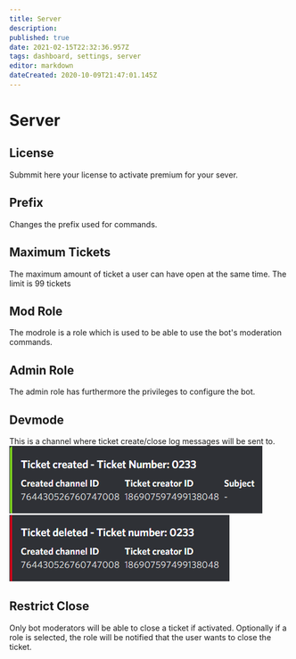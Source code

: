 ```yaml
---
title: Server
description: 
published: true
date: 2021-02-15T22:32:36.957Z
tags: dashboard, settings, server
editor: markdown
dateCreated: 2020-10-09T21:47:01.145Z
---
```


# Server
## License
Submmit here your license to activate premium for your sever.

## Prefix
Changes the prefix used for commands.

## Maximum Tickets
The maximum amount of ticket a user can have open at the same time.
The limit is 99 tickets

## Mod Role
The modrole is a role which is used to be able to use the bot's moderation commands.

## Admin Role
The admin role has furthermore the privileges to configure the bot.

## Devmode
This is a channel where ticket create/close log messages will be sent to.
![ticketcreate.png](/ticketcreate.png) ![ticketdelete.png](/ticketdelete.png)

## Restrict Close
Only bot moderators will be able to close a ticket if activated. Optionally if a role is selected, the role will be notified that the user wants to close the ticket.